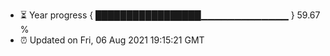 - ⏳ Year progress { █████████████████▁▁▁▁▁▁▁▁▁▁▁▁▁ } 59.67 %
- ⏰ Updated on Fri, 06 Aug 2021 19:15:21 GMT

